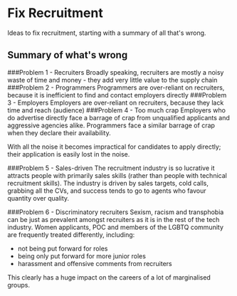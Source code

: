 # Fix Recruitment
Ideas to fix recruitment, starting with a summary of all that's wrong.

## Summary of what's wrong

###Problem 1 - Recruiters
Broadly speaking, recruiters are mostly a noisy waste of time and money - they add very little value to the supply chain
###Problem 2 - Programmers
Programmers are over-reliant on recruiters, because it is inefficient to find and contact employers directly
###Problem 3 - Employers
Employers are over-reliant on recruiters, because they lack time and reach (audience)
###Problem 4 - Too much crap
Employers who do advertise directly face a barrage of crap from unqualified applicants and aggressive agencies alike. Programmers face a similar barrage of crap when they declare their availability.

With all the noise it becomes impractical for candidates to apply directly; their application is easily lost in the noise.

###Problem 5 - Sales-driven
The recruitment industry is so lucrative it attracts people with primarily sales skills (rather than people with technical recruitment skills). The industry is driven by sales targets, cold calls, grabbing all the CVs, and success tends to go to agents who favour quantity over quality.

###Problem 6 - Discriminatory recruiters
Sexism, racism and transphobia can be just as prevalent amongst recruiters as it is in the rest of the tech industry. Women applicants, POC and members of the LGBTQ community are frequently treated differently, including: 
- not being put forward for roles
- being only put forward for more junior roles
- harassment and offensive comments from recruiters

This clearly has a huge impact on the careers of a lot of marginalised groups.
